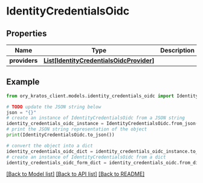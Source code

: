 # IdentityCredentialsOidc


## Properties

Name | Type | Description | Notes
------------ | ------------- | ------------- | -------------
**providers** | [**List[IdentityCredentialsOidcProvider]**](IdentityCredentialsOidcProvider.md) |  | [optional] 

## Example

```python
from ory_kratos_client.models.identity_credentials_oidc import IdentityCredentialsOidc

# TODO update the JSON string below
json = "{}"
# create an instance of IdentityCredentialsOidc from a JSON string
identity_credentials_oidc_instance = IdentityCredentialsOidc.from_json(json)
# print the JSON string representation of the object
print(IdentityCredentialsOidc.to_json())

# convert the object into a dict
identity_credentials_oidc_dict = identity_credentials_oidc_instance.to_dict()
# create an instance of IdentityCredentialsOidc from a dict
identity_credentials_oidc_form_dict = identity_credentials_oidc.from_dict(identity_credentials_oidc_dict)
```
[[Back to Model list]](../README.md#documentation-for-models) [[Back to API list]](../README.md#documentation-for-api-endpoints) [[Back to README]](../README.md)


